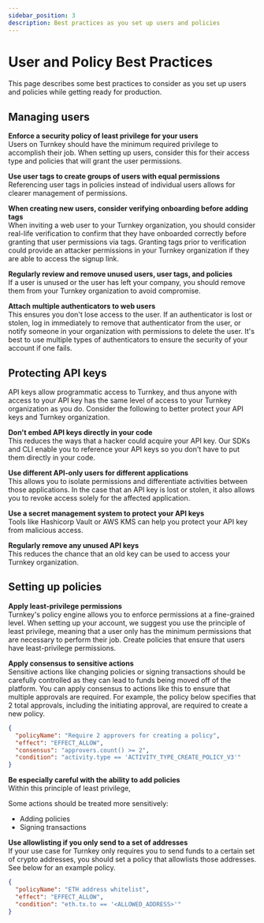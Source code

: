 ```yaml
---
sidebar_position: 3
description: Best practices as you set up users and policies
---
```

# User and Policy Best Practices

This page describes some best practices to consider as you set up users and policies while getting ready for production.

## Managing users

**Enforce a security policy of least privilege for your users**  
Users on Turnkey should have the minimum required privilege to accomplish their job. When setting up users, consider this for their access type and policies that will grant the user permissions.

**Use user tags to create groups of users with equal permissions**  
Referencing user tags in policies instead of individual users allows for clearer management of permissions.

**When creating new users, consider verifying onboarding before adding tags**  
When inviting a web user to your Turnkey organization, you should consider real-life verification to confirm that they have onboarded correctly before granting that user permissions via tags. Granting tags prior to verification could provide an attacker permissions in your Turnkey organization if they are able to access the signup link.

**Regularly review and remove unused users, user tags, and policies**  
If a user is unused or the user has left your company, you should remove them from your Turnkey organization to avoid compromise.

**Attach multiple authenticators to web users**  
This ensures you don't lose access to the user. If an authenticator is lost or stolen, log in immediately to remove that authenticator from the user, or notify someone in your organization with permissions to delete the user. It's best to use multiple types of authenticators to ensure the security of your account if one fails.

## Protecting API keys

API keys allow programmatic access to Turnkey, and thus anyone with access to your API key has the same level of access to your Turnkey organization as you do. Consider the following to better protect your API keys and Turnkey organization.

**Don't embed API keys directly in your code**  
This reduces the ways that a hacker could acquire your API key. Our SDKs and CLI enable you to reference your API keys so you don't have to put them directly in your code.

**Use different API-only users for different applications**  
This allows you to isolate permissions and differentiate activities between those applications. In the case that an API key is lost or stolen, it also allows you to revoke access solely for the affected application.

**Use a secret management system to protect your API keys**  
Tools like Hashicorp Vault or AWS KMS can help you protect your API key from malicious access.

**Regularly remove any unused API keys**  
This reduces the chance that an old key can be used to access your Turnkey organization.

## Setting up policies

**Apply least-privilege permissions**  
Turnkey's policy engine allows you to enforce permissions at a fine-grained level. When setting up your account, we suggest you use the principle of least privilege, meaning that a user only has the minimum permissions that are necessary to perform their job. Create policies that ensure that users have least-privilege permissions.

**Apply consensus to sensitive actions**  
Sensitive actions like changing policies or signing transactions should be carefully controlled as they can lead to funds being moved off of the platform. You can apply consensus to actions like this to ensure that multiple approvals are required. For example, the policy below specifies that 2 total approvals, including the initiating approval, are required to create a new policy.  

```json
{
  "policyName": "Require 2 approvers for creating a policy",
  "effect": "EFFECT_ALLOW",
  "consensus": "approvers.count() >= 2",
  "condition": "activity.type == 'ACTIVITY_TYPE_CREATE_POLICY_V3'"
}
```

**Be especially careful with the ability to add policies**  
Within this principle of least privilege,

Some actions should be treated more sensitively:

- Adding policies
- Signing transactions

**Use allowlisting if you only send to a set of addresses**  
If your use case for Turnkey only requires you to send funds to a certain set of crypto addresses, you should set a policy that allowlists those addresses. See below for an example policy.

```json
{
  "policyName": "ETH address whitelist",
  "effect": "EFFECT_ALLOW",
  "condition": "eth.tx.to == '<ALLOWED_ADDRESS>'"
}
```
